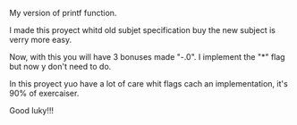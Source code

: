 My version of printf function.

I made this proyect whitd old subjet specification buy the new subject is verry more easy. 

Now, with this you will have 3 bonuses made "-.0". I implement the "*" flag but now y don't need to do.

In this proyect yuo have a lot of care whit flags cach an implementation, it's 90% of exercaiser.

Good luky!!!

